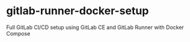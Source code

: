 # gitlab-runner-docker-setup
Full GitLab CI/CD setup using GitLab CE and GitLab Runner with Docker Compose
